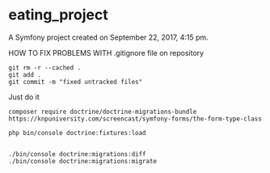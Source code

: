 eating_project
======

A Symfony project created on September 22, 2017, 4:15 pm.

HOW TO FIX PROBLEMS WITH .gitignore file on repository

```
git rm -r --cached .
git add .
git commit -m "fixed untracked files"
```
Just do it

```
composer require doctrine/doctrine-migrations-bundle
https://knpuniversity.com/screencast/symfony-forms/the-form-type-class

```
```
php bin/console doctrine:fixtures:load


./bin/console doctrine:migrations:diff
./bin/console doctrine:migrations:migrate

```
